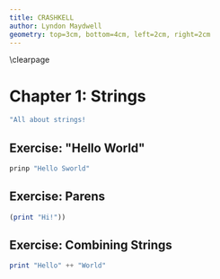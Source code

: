 ```yaml
---
title: CRASHKELL
author: Lyndon Maydwell
geometry: top=3cm, bottom=4cm, left=2cm, right=2cm
---
```


\clearpage

# Chapter 1: Strings

```haskell
"All about strings!
```

## Exercise: "Hello World"

```haskell
prinp "Hello Sworld"
```

## Exercise: Parens

```haskell
(print "Hi!"))
```

## Exercise: Combining Strings

```haskell
print "Hello" ++ "World"
```

<!--
## Exercise: Variables

```haskell
let
		h = "Hello"
		W = "World"
		p = h ++ " " ++ w
	in print p
```
-->



<br />
<br />
<br />
<br />
<br />
<br />
<br />
<br />
<br />
<br />
